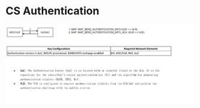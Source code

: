 # CS Authentication

![CS Authentication](Images/CS%20Authentication.png)
![CS Authentication](Images/CS%20Authentication%202.png)